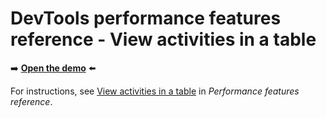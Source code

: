 # DevTools performance features reference - View activities in a table
<!--
tab-title: __
top-of-page title: __
-->

➡️ **[Open the demo](https://microsoftedge.github.io/Demos/devtools-performance-activitytabs/)** ⬅️

For instructions, see [View activities in a table](https://learn.microsoft.com/microsoft-edge/devtools/performance/reference#view-activities-in-a-table) in _Performance features reference_.
